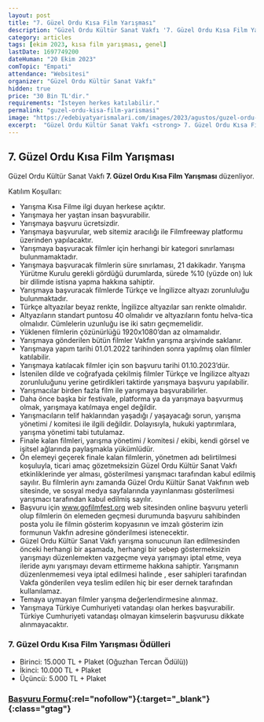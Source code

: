 ```yaml
---
layout: post
title: "7. Güzel Ordu Kısa Film Yarışması"
description: "Güzel Ordu Kültür Sanat Vakfı '7. Güzel Ordu Kısa Film Yarışması' düzenliyor."
category: articles
tags: [ekim 2023, kısa film yarışması, genel]
lastDate: 1697749200
dateHuman: "20 Ekim 2023"
comTopic: "Empati"
attendance: "Websitesi"
organizer: "Güzel Ordu Kültür Sanat Vakfı"
hidden: true
price: "30 Bin TL'dir."
requirements: "İsteyen herkes katılabilir."
permalink: "guzel-ordu-kisa-film-yarismasi"
image: "https://edebiyatyarismalari.com/images/2023/agustos/guzel-ordu-kisa-film-yarismasi.jpg"
excerpt:  "Güzel Ordu Kültür Sanat Vakfı <strong> 7. Güzel Ordu Kısa Film Yarışması </strong> düzenliyor."
---
```


## 7. Güzel Ordu Kısa Film Yarışması
Güzel Ordu Kültür Sanat Vakfı **7. Güzel Ordu Kısa Film Yarışması** düzenliyor.  

Katılım Koşulları:
- Yarışma Kısa Filme ilgi duyan herkese açıktır.
- Yarışmaya her yaştan insan başvurabilir.
- Yarışmaya başvuru ücretsizdir.
- Yarışmaya başvurular, web sitemiz aracılığı ile Filmfreeway platformu üzerinden yapılacaktır.
- Yarışmaya başvuracak filmler için herhangi bir kategori sınırlaması bulunmamaktadır.
- Yarışmaya başvuracak filmlerin süre sınırlaması, 21 dakikadır. Yarışma Yürütme Kurulu gerekli gördüğü durumlarda, sürede %10 (yüzde on) luk bir dilimde istisna yapma hakkına sahiptir.
- Yarışmaya başvuracak filmlerde Türkçe ve İngilizce altyazı zorunluluğu bulunmaktadır.
- Türkçe altyazılar beyaz renkte, İngilizce altyazılar sarı renkte olmalıdır.
- Altyazıların standart puntosu 40 olmalıdır ve altyazıların fontu helva-tica olmalıdır. Cümlelerin uzunluğu ise iki satırı geçmemelidir.
- Yüklenen filmlerin çözünürlüğü 1920x1080’dan az olmamalıdır.
- Yarışmaya gönderilen bütün filmler Vakfın yarışma arşivinde saklanır.
- Yarışmaya yapım tarihi 01.01.2022 tarihinden sonra yapılmış olan filmler katılabilir.
- Yarışmaya katılacak filmler için son başvuru tarihi 01.10.2023’dür.
- İstenilen dilde ve coğrafyada çekilmiş filmler Türkçe ve İngilizce altyazı zorunluluğunu yerine getirdikleri taktirde yarışmaya başvuru yapılabilir.
- Yarışmacılar birden fazla film ile yarışmaya başvurabilirler.
- Daha önce başka bir festivale, platforma ya da yarışmaya başvurmuş olmak, yarışmaya katılmaya engel değildir.
- Yarışmacıların telif haklarından yaşadığı / yaşayacağı sorun, yarışma yönetimi / komitesi ile ilgili değildir. Dolayısıyla, hukuki yaptırımlara, yarışma yönetimi tabi tutulamaz.
- Finale kalan filmleri, yarışma yönetimi / komitesi / ekibi, kendi görsel ve işitsel ağlarında paylaşmakla yükümlüdür.
- Ön elemeyi geçerek finale kalan filmlerin, yönetmen adı belirtilmesi koşuluyla, ticari amaç gözetmeksizin Güzel Ordu Kültür Sanat Vakfı etkinliklerinde yer alması, gösterilmesi yarışmacı tarafından kabul edilmiş sayılır. Bu filmlerin aynı zamanda Güzel Ordu Kültür Sanat Vakfının web sitesinde, ve sosyal medya sayfalarında yayınlanması gösterilmesi yarışmacı tarafından kabul edilmiş sayılır.
- Başvuru için www.gofilmfest.org web sitesinden online başvuru yeterli olup filmlerin ön elemeden geçmesi durumunda başvuru sahibinden posta yolu ile filmin gösterim kopyasının ve imzalı gösterim izin formunun Vakfın adresine gönderilmesi istenecektir.
- Güzel Ordu Kültür Sanat Vakfı yarışma sonucunun ilan edilmesinden önceki herhangi bir aşamada, herhangi bir sebep göstermeksizin yarışmayı düzenlemekten vazgeçme veya yarışmayı iptal etme, veya ileride aynı yarışmayı devam ettirmeme hakkına sahiptir. Yarışmanın düzenlenmemesi veya iptal edilmesi halinde , eser sahipleri tarafından Vakfa gönderilen veya teslim edilen hiç bir eser dernek tarafından kullanılamaz.
- Temaya uymayan filmler yarışma değerlendirmesine alınmaz.
- Yarışmaya Türkiye Cumhuriyeti vatandaşı olan herkes başvurabilir. Türkiye Cumhuriyeti vatandaşı olmayan kimselerin başvurusu dikkate alınmayacaktır.

### 7. Güzel Ordu Kısa Film Yarışması Ödülleri
- Birinci: 15.000 TL + Plaket (Oğuzhan Tercan Ödülü))
- İkinci: 10.000 TL + Plaket
- Üçüncü: 5.000 TL + Plaket


### [Başvuru Formu](https://filmfreeway.com/gofilmfest/?ref=edebiyatyarismalari.com){:rel="nofollow"}{:target="_blank"}{:class="gtag"}
